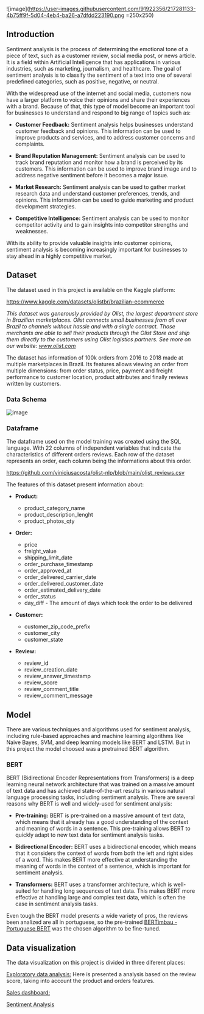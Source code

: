 ![image](https://user-images.githubusercontent.com/91922356/217281133-4b75ff9f-5d04-4eb4-ba26-a7dfdd223190.png =250x250)


## **Introduction**
Sentiment analysis is the process of determining the emotional tone of a piece of text, such as a customer review, social media post, or news article. It is a field within Artificial Intelligence that has applications in various industries, such as marketing, journalism, and healthcare. The goal of sentiment analysis is to classify the sentiment of a text into one of several predefined categories, such as positive, negative, or neutral. 

With the widespread use of the internet and social media, customers now have a larger platform to voice their opinions and share their experiences with a brand. Because of that, this type of model become an important tool for businesses to understand and respond to big range of topics such as: 

- **Customer Feedback:** Sentiment analysis helps businesses understand customer feedback and opinions. This information can be used to improve products and services, and to address customer concerns and complaints.

- **Brand Reputation Management:** Sentiment analysis can be used to track brand reputation and monitor how a brand is perceived by its customers. This information can be used to improve brand image and to address negative sentiment before it becomes a major issue.

- **Market Research:** Sentiment analysis can be used to gather market research data and understand customer preferences, trends, and opinions. This information can be used to guide marketing and product development strategies.

- **Competitive Intelligence:** Sentiment analysis can be used to monitor competitor activity and to gain insights into competitor strengths and weaknesses.

With its ability to provide valuable insights into customer opinions, sentiment analysis is becoming increasingly important for businesses to stay ahead in a highly competitive market.

## **Dataset**
The dataset used in this project is available on the Kaggle platform:

https://www.kaggle.com/datasets/olistbr/brazilian-ecommerce

*This dataset was generously provided by Olist, the largest department store in Brazilian marketplaces. Olist connects small businesses from all over Brazil to channels without hassle and with a single contract. Those merchants are able to sell their products through the Olist Store and ship them directly to the customers using Olist logistics partners. See more on our website: www.olist.com*

The dataset has information of 100k orders from 2016 to 2018 made at multiple marketplaces in Brazil. Its features allows viewing an order from multiple dimensions: from order status, price, payment and freight performance to customer location, product attributes and finally reviews written by customers. 

### **Data Schema** 
![image](https://user-images.githubusercontent.com/91922356/217290625-1d47e8e8-3a4b-4485-b2ac-f61cc4ca35b2.png)         
        
### **Dataframe**

The dataframe used on the model training was created using the SQL language. With 22 columns of independent variables that indicate the characteristics of different orders reviews. Each row of the dataset represents an order, each column being the informations about this order.

https://github.com/viniciusacosta/olist-nlp/blob/main/olist_reviews.csv

The features of this dataset present information about:

- **Product:**
  - product_category_name
  - product_description_lenght
  - product_photos_qty

- **Order:**
  - price
  - freight_value 
  - shipping_limit_date
  - order_purchase_timestamp
  - order_approved_at
  - order_delivered_carrier_date
  - order_delivered_customer_date
  - order_estimated_delivery_date
  - order_status
  - day_diff - The amount of days which took the order to be delivered 
   
- **Customer:**
  - customer_zip_code_prefix
  - customer_city
  - customer_state 
  
- **Review:**
  - review_id
  - review_creation_date
  - review_answer_timestamp
  - review_score
  - review_comment_title
  - review_comment_message

## **Model**

There are various techniques and algorithms used for sentiment analysis, including rule-based approaches and machine learning algorithms like Naive Bayes, SVM, and deep learning models like BERT and LSTM. But in this project the model choosed was a pretrained BERT algorithm.

### **BERT**

BERT (Bidirectional Encoder Representations from Transformers) is a deep learning neural network architecture that was trained on a massive amount of text data and has achieved state-of-the-art results in various natural language processing tasks, including sentiment analysis. There are several reasons why BERT is well and widely-used for sentiment analysis:

- **Pre-training:** BERT is pre-trained on a massive amount of text data, which means that it already has a good understanding of the context and meaning of words in a sentence. This pre-training allows BERT to quickly adapt to new text data for sentiment analysis tasks.

- **Bidirectional Encoder:** BERT uses a bidirectional encoder, which means that it considers the context of words from both the left and right sides of a word. This makes BERT more effective at understanding the meaning of words in the context of a sentence, which is important for sentiment analysis.

- **Transformers:** BERT uses a transformer architecture, which is well-suited for handling long sequences of text data. This makes BERT more effective at handling large and complex text data, which is often the case in sentiment analysis tasks.

Even tough the BERT model presents a wide variety of pros, the reviews been analized are all in portuguese, so the pre-trained [BERTimbau - Portuguese BERT](https://github.com/neuralmind-ai/portuguese-bert) was the chosen algorithm to be fine-tuned.

## **Data visualization**

The data visualization on this project is divided in three diferent places:

[Exploratory data analysis:](https://github.com/viniciusacosta/olist-nlp/blob/main/data_preparation_eda.ipynb) Here is presented a analysis based on the review score, taking into account the product and orders features.

[Sales dashboard:](https://public.tableau.com/app/profile/vinicius.de.andrade.costa/viz/Sales_Dashboard_16645471881110/Painel1?publish=yes)

[Sentiment Analysis](https://public.tableau.com/app/profile/vinicius.de.andrade.costa/viz/SentimentAnalysis_16756900808250/sentiment_analysis)

















